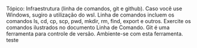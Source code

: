 Tópico: Infraestrutura (linha de comandos, git e github).
Caso você use Windows, sugiro a utilização do wsl.
Linha de comandos incluem os comandos ls, cd, cp, scp, pwd, mkdir, rm, find, export e outros. Exercite os comandos ilustrados no documento Linha de Comando.
Git é uma ferramenta para controle de versão. Ambiente-se com esta ferramenta.
teste
